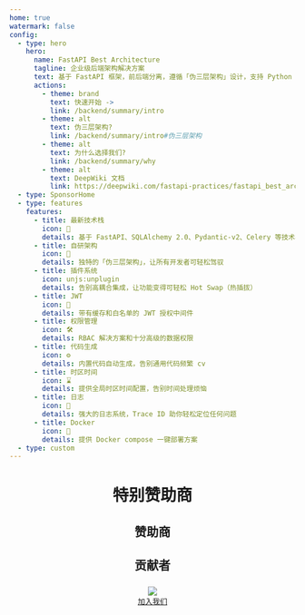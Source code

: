 ```yaml
---
home: true
watermark: false
config:
  - type: hero
    hero:
      name: FastAPI Best Architecture
      tagline: 企业级后端架构解决方案
      text: 基于 FastAPI 框架，前后端分离，遵循「伪三层架构」设计，支持 Python 3.10+ 版本
      actions:
        - theme: brand
          text: 快速开始 ->
          link: /backend/summary/intro
        - theme: alt
          text: 伪三层架构?
          link: /backend/summary/intro#伪三层架构
        - theme: alt
          text: 为什么选择我们?
          link: /backend/summary/why
        - theme: alt
          text: DeepWiki 文档
          link: https://deepwiki.com/fastapi-practices/fastapi_best_architecture
  - type: SponsorHome
  - type: features
    features:
      - title: 最新技术栈
        icon: 🚀
        details: 基于 FastAPI、SQLAlchemy 2.0、Pydantic-v2、Celery 等技术栈
      - title: 自研架构
        icon: 🧠
        details: 独特的「伪三层架构」，让所有开发者可轻松驾驭
      - title: 插件系统
        icon: unjs:unplugin
        details: 告别高耦合集成，让功能变得可轻松 Hot Swap（热插拔）
      - title: JWT
        icon: 🔏
        details: 带有缓存和白名单的 JWT 授权中间件
      - title: 权限管理
        icon: 🛠️
        details: RBAC 解决方案和十分高级的数据权限
      - title: 代码生成
        icon: ⚙️
        details: 内置代码自动生成，告别通用代码频繁 cv
      - title: 时区时间
        icon: ⌛
        details: 提供全局时区时间配置，告别时间处理烦恼
      - title: 日志
        icon: 📝
        details: 强大的日志系统，Trace ID 助你轻松定位任何问题
      - title: Docker
        icon: 🐳
        details: 提供 Docker compose 一键部署方案
  - type: custom
---
```


<script setup lang="ts">
import { goldSponsors, generalSponsors } from '@source/.vuepress/data/sponsors'
</script>

<h1 align="center">特别赞助商</h1>

<Swiper
:items="goldSponsors"
mode="broadcast"
:loop="false"
:height="162"
:slides-per-view="3"
:space-between="10"
mousewheel
/>

<h2 align="center">赞助商</h2>

<Swiper
:items="generalSponsors"
mode="carousel"
:height="168"
:slides-per-view="4"
:space-between="10"
:speed="5000"
/>

<h2 align="center" style="border-top: none; margin-bottom: 24px">贡献者</h2>

<div align="center">
  <a href="https://github.com/fastapi-practices/fastapi_best_architecture/graphs/contributors">
    <img src="https://contrib.rocks/image?repo=fastapi-practices/fastapi_best_architecture"/>
  </a><br>
  <a href="/fastapi_best_architecture_docs/join.html" style="font-size: 13px">加入我们</a>
</div>